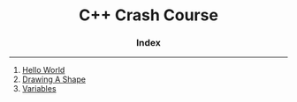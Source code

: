 
<h1 align="center">C++ Crash Course</h1>

<h3 align="center"> Index </h3>
<hr>

1. [Hello World](HelloWorld.cpp)
2. [Drawing A Shape](DrawingAShape.cpp)
3. [Variables](variables.cpp) 


